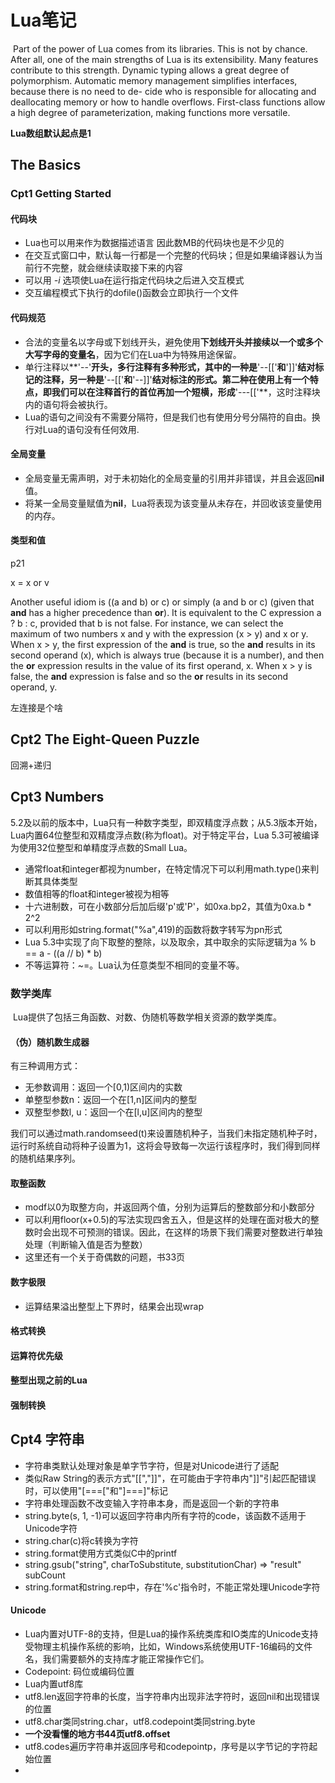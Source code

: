 # Lua笔记

​		Part of the power of Lua comes from its libraries. This is not by chance. After all, one of the main strengths of Lua is its extensibility. Many features contribute to this strength. Dynamic typing allows a great degree of polymorphism. Automatic memory management simplifies interfaces, because there is no need to de- cide who is responsible for allocating and deallocating memory or how to handle overflows. First-class functions allow a high degree of parameterization, making functions more versatile. 



**Lua数组默认起点是1**



## The Basics

### Cpt1 Getting Started

#### 代码块

- Lua也可以用来作为数据描述语言 因此数MB的代码块也是不少见的
- 在交互式窗口中，默认每一行都是一个完整的代码块；但是如果编译器认为当前行不完整，就会继续读取接下来的内容
- 可以用 *-i* 选项使Lua在运行指定代码块之后进入交互模式
- 交互编程模式下执行的dofile()函数会立即执行一个文件

#### 代码规范

- 合法的变量名以字母或下划线开头，避免使用**下划线开头并接续以一个或多个大写字母的变量名**，因为它们在Lua中为特殊用途保留。
- 单行注释以**'--'**开头，多行注释有多种形式，其中的一种是**'--[['**和**']]'**结对标记的注释，另一种是**'--[['**和**'--]]'**结对标注的形式。第二种在使用上有一个特点，即我们可以在注释首行的首位再加一个短横，形成**'---[['**，这时注释块内的语句将会被执行。
- Lua的语句之间没有不需要分隔符，但是我们也有使用分号分隔符的自由。换行对Lua的语句没有任何效用.

#### 全局变量

- 全局变量无需声明，对于未初始化的全局变量的引用并非错误，并且会返回**nil**值。
- 将某一全局变量赋值为**nil**，Lua将表现为该变量从未存在，并回收该变量使用的内存。

#### 类型和值

p21

x = x or v

Another useful idiom is ((a and b) or c) or simply (a and b or c) (given that **and** has a higher precedence than **or**). It is equivalent to the C expression a ? b : c, provided that b is not false. For instance, we can select the maximum of two numbers x and y with the expression (x > y) and x or y. When x > y, the first expression of the **and** is true, so the **and** results in its second operand (x), which is always true (because it is a number), and then the **or** expression results in the value of its first operand, x. When x > y is false, the **and** expression is false and so the **or** results in its second operand, y. 



左连接是个啥



## Cpt2 The Eight-Queen Puzzle

回溯+递归

## Cpt3 Numbers

5.2及以前的版本中，Lua只有一种数字类型，即双精度浮点数；从5.3版本开始，Lua内置64位整型和双精度浮点数(称为float)。对于特定平台，Lua 5.3可被编译为使用32位整型和单精度浮点数的Small Lua。

- 通常float和integer都视为number，在特定情况下可以利用math.type()来判断其具体类型
- 数值相等的float和integer被视为相等
- 十六进制数，可在小数部分后加后缀'p'或'P'，如0xa.bp2，其值为0xa.b * 2^2
- 可以利用形如string.format("%a",419)的函数将数字转写为pn形式
- Lua 5.3中实现了向下取整的整除，以及取余，其中取余的实际逻辑为a % b == a - ((a // b) * b)
- 不等运算符：~=。Lua认为任意类型不相同的变量不等。

### 数学类库

​	Lua提供了包括三角函数、对数、伪随机等数学相关资源的数学类库。

#### （伪）随机数生成器

有三种调用方式：

- 无参数调用：返回一个[0,1)区间内的实数
- 单整型参数n：返回一个在[1,n]区间内的整型
- 双整型参数l, u：返回一个在[l,u]区间内的整型

​	我们可以通过math.randomseed(t)来设置随机种子，当我们未指定随机种子时，运行时系统自动将种子设置为1，这将会导致每一次运行该程序时，我们得到同样的随机结果序列。

#### 取整函数

- modf以0为取整方向，并返回两个值，分别为运算后的整数部分和小数部分
- 可以利用floor(x+0.5)的写法实现四舍五入，但是这样的处理在面对极大的整数时会出现不可预测的错误。因此，在这样的场景下我们需要对整数进行单独处理（判断输入值是否为整数）
- 这里还有一个关于奇偶数的问题，书33页

#### 数字极限

- 运算结果溢出整型上下界时，结果会出现wrap

#### 格式转换

#### 运算符优先级

#### 整型出现之前的Lua

#### 强制转换

## Cpt4 字符串

- 字符串类默认处理对象是单字节字符，但是对Unicode进行了适配
- 类似Raw String的表示方式"[[","]]"，在可能由于字符串内"]]"引起匹配错误时，可以使用"[===["和"]===]"标记
- 字符串处理函数不改变输入字符串本身，而是返回一个新的字符串
- string.byte(s, 1, -1)可以返回字符串内所有字符的code，该函数不适用于Unicode字符
- string.char(c)将c转换为字符
- string.format使用方式类似C中的printf
- string.gsub("string", charToSubstitute, substitutionChar) => "result" subCount
- string.format和string.rep中，存在'%c'指令时，不能正常处理Unicode字符

#### Unicode

- Lua内置对UTF-8的支持，但是Lua的操作系统类库和IO类库的Unicode支持受物理主机操作系统的影响，比如，Windows系统使用UTF-16编码的文件名，我们需要额外的支持库才能正常操作它们。
- Codepoint: 码位或编码位置
- Lua内置utf8库
- utf8.len返回字符串的长度，当字符串内出现非法字符时，返回nil和出现错误的位置
- utf8.char类同string.char，utf8.codepoint类同string.byte
- **一个没看懂的地方书44页utf8.offset**
- utf8.codes遍历字符串并返回序号和codepointp，序号是以字节记的字符起始位置
- 
















